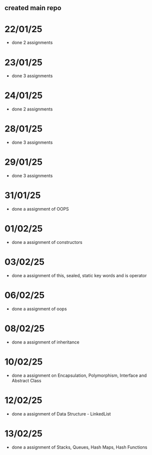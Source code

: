 ## created main repo

# 22/01/25
- done 2 assignments

# 23/01/25
- done 3 assignments

# 24/01/25
- done 2 assignments

# 28/01/25
- done 3 assignments

# 29/01/25
- done 3 assignments

# 31/01/25
- done a assignment of OOPS

# 01/02/25
- done a assignment of constructors

# 03/02/25
- done a assignment of this, sealed, static key words and is operator

# 06/02/25
- done a assignment of oops

# 08/02/25
- done a assignment of inheritance

# 10/02/25
- done a assignment on Encapsulation, Polymorphism, Interface and Abstract Class

# 12/02/25
- done a assignment of Data Structure - LinkedList 

# 13/02/25
- done a assignment of Stacks, Queues, Hash Maps, Hash Functions
